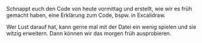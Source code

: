Schnappt euch den Code von heute vormittag und erstellt, wie wir es früh gemacht haben, eine Erklärung 
zum Code, bspw. in Excalidraw.

Wer Lust darauf hat, kann gerne mal mit der Datei ein wenig spielen und sie witzig erweitern.
Dann können wir das morgen früh ausprobieren.
